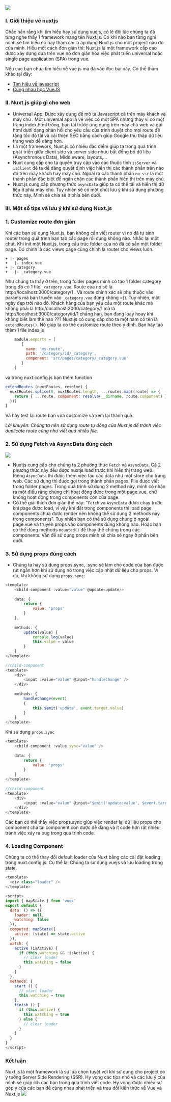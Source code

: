 ![](https://images.viblo.asia/3e2afbe9-bc49-4c8e-a4f4-16b1f5582091.jpg)
### I. Giới thiệu về nuxtjs
Chắc hẳn rằng khi tìm hiểu hay sử dụng vuejs, có lẽ đôi lúc chúng ta đã từng nghe thấy 1 framework mang tên Nuxt.js. Có khi nào bạn từng nghĩ mình sẽ tìm hiểu nó hay thậm chí là áp dụng Nuxt.js cho một project nào đó của mình.
Hiểu một cách đơn giản thì: Nuxt.js là một framework cấp cao được xây dựng dựa trên vue nó đơn giản hóa việc phát triển universal hoặc single page application (SPA) trong vue.


Nếu các bạn chưa tìm hiểu về vue.js mà đã vào đọc bài này. Có thể tham khảo tại đây:

- [Tìm hiểu về javascript](-https://viblo.asia/s/tim-hieu-ve-javascript-RNZqg7AG50n)
- [Cùng nhau học VueJS](https://viblo.asia/s/2018-cung-nhau-hoc-vuejs-b85ogvV252G)
### II. Nuxt.js giúp gì cho web
- Universal App: Được xây dựng để mô tả Javascript cả trên máy khách và máy chủ . Một  universal app là về việc có một SPA nhưng thay vì có một trang index.html trống, bạn tải trước ứng dụng trên máy chủ web và gửi html dưới dạng phản hồi cho yêu cầu của trình duyệt cho mọi route để tăng tốc độ tải và cải thiện SEO bằng cách giúp Google thu thập dữ liệu trang web dễ dàng hơn.
- Là một framework, Nuxt.js có nhiều đặc điểm giúp ta trong quá trình phát triển giữa client side và server side nhưu bất đồng bộ dữ liệu (Asynchronous Data), Middleware, layouts,...
- Nuxt cung cấp cho ta quyền truy cập vào các thuộc tính ```isServer``` và ```isClient``` để ta dễ dàng quyết định việc hiển thị các thành phần trên nào đó trên máy khách hay máy chủ. Ngoài ra các thành phần ```no-ssr```  là một thành phần đặc biệt để ngăn chặn các thành phần hiển thị trên máy chủ.
- Nuxt.js cung cấp phương thức ```asyncData``` giúp ta có thể tải và hiển thị dữ liệu ở phía máy chủ. Tuy nhiên sẽ có một chút lưu ý khi sử dụng phương thức này. Mình sẽ chia sẻ ở phía bên dưới.
### III. Một số tips và lưu ý khi sử dụng Nuxt.js
### 1. Customize route đơn giản
Khi các bạn sử dụng Nuxt.js, bạn không cần viết router vì nó đã tự sinh router trong quá trình bạn tạo các page rồi đúng không nào. Nhắc lại một chút. Khi init một Nuxt.js, trong cấu trúc folder của nó đã có sẵn một folder page. Đó chính là các views page cũng chính là router cho views luôn.
```
+ |- pages
+   |- index.vue
+ |- category
+   |- _category.vue
```
Như chúng ta thấy ở trên, trong folder pages mình có tạo 1 folder category trong đó có 1 file ```_category.vue```. Route của nó sẽ là http://localhost:3000/category/1 . Và route chính xác sẽ phụ thuộc vào params mà bạn truyển vào ```_category.vue``` đúng không =)).
Tuy nhiên, một ngày đẹp trời nào đó. Khách hàng của bạn yêu cầu một route khác mà không phải là http://localhost:3000/category/1 mà là http://localhost:3000/category/id/1 chẳng hạn, bạn đang loay hoay khi không biết làm thế nào ??? Nuxt.js có cung cấp cho ta một hàm có tên là ```extendRoutes()```. Nó giúp ta có thể customize route theo ý định. Bạn hãy tạo thêm 1 file index.js
```js
    module.exports = [
       {
         name: 'my-route',
         path: '/category/id/_category',
         component: 'src/pages/category/_category.vue'
       }
    ]
```
và trong nuxt.config.js bạn thêm function
```js
extendRoutes (nuxtRoutes, resolve) {
  nuxtRoutes.splice(0, nuxtRoutes.length, ...routes.map((route) => {
    return { ...route, component: resolve(__dirname, route.component) }
  }))
}
```
Và hãy test lại route bạn vừa customize và xem lại thành quả.

*Lời khuyên: Chúng ta nên sử dụng route tự động của Nuxt.js để tránh việc duplicate route cũng như viết quá nhiều file.*
### 2. Sử dụng Fetch và AsyncData đúng cách
![](https://images.viblo.asia/6f2e4403-655d-4d37-a30c-fb67c39c1370.png)
- Nuxtjs cung cấp cho chúng ta 2 phương thức ```Fetch``` và ```AsyncData```. Cả 2 phương thức này đều được nuxtjs load trước khi hiển thị trang web. Riêng ```AsyncData``` thì được thêm việc tạo các data như một store cho trang web. Các sử dụng thì được gọi trong thành phần pages. File được viết trong folder pages. Trong quá trình sử dụng 2 method này, mình có nhận ra một điều rằng chúng chỉ hoạt động được trong một page.vue, chứ không hoạt động trong components con của page. 
- Có thể giải thích đơn giản thế này: "```Fetch``` và ```AsyncData``` được chạy trước khi page được load, vì vậy khi đặt trong components thì load page components chưa được render nên không thể sử dụng 2 methods này trong components". Tuy nhiên bạn có thể sử dụng chúng ở ngoài page.vue và truyền props vào components đúng không nào. Hoặc bạn có thể dùng methods ```mounted()``` để thay thế chúng trong các components. Vấn đề sử dụng props mình sẽ chia sẻ ngay ở phần bên dưới.
### 3. Sử dụng props đúng cách
- Chúng ta hay sử dung props.sync, .sync sẽ làm cho code của bạn được rút ngắn hơn khi sử dụng nó trong việc cập nhật dữ liệu cho props.
Ví dụ, khi không sử dụng ```props.sync```:
```js
<template>
    <child-component :value="value" @update=update/>
    
    data: {
        return {
            value: 'props'
        }
    },
    
    methods: {
        update(value) {
            console.log(value)
            this.value = value
        }
    }
</template>
 
//child-component
<template>
    <div>
        <input :value="value" @input="handleChange" />
    </div>
    
    methods: {
        handleChange(event)
        {
            this.$emit('update', event.target.value)
        }
    }
</template>
```
Khi sử dụng ```props.sync```
```js
<template>
    <child-component :value.sync="value" />
    
    data: {
        return {
            value: 'props'
        }
    }
</template>
 
//child-component
<template>
    <div>
        <input :value="value" @input="$emit('update:value', $event.target.value)"/>
    </div>
</template>
```
Các bạn có thể thấy việc props.sync giúp việc render lại dữ liệu props cho component cha tại component con được dễ dàng và ít code hơn rất nhiều, tránh việc xảy ra bug trong quá trình code.
### 4. Loading Component
Chúng ta có thể thay đổi default loader của Nuxt bằng các cài đặt loading trong nuxt.config.js. Cụ thể là: Chúng ta sử dụng vuejs và lưu loading trong state.
```js
<template>
  <div class="loader" />
</template>

<script>
import { mapState } from 'vuex'
export default {
  data: () => ({
    loader: null,
    watching: false
  }),
  computed: mapState({
    active: (state) => state.active
  }),
  watch: {
    active (isActive) {
      if (this.watching && !isActive) {
        // clear loader
        this.watching = false
      }
    }
  },
  methods: {
    start () {
      // start loader
      this.watching = true
    },
    finish () {
      if (this.active) {
        this.watching = true
      } else {
        // clear loader
      }
    }
  }
}
</script>
```
### Kết luận
Nuxt.js là một framework là sự lựa chọn tuyệt vời khi sử dụng cho project có ý tưởng Server Side Rendering (SSR). Hy vọng các típs nhỏ và các lưu ý của mình sẽ giúp ích các bạn trong quá trình viết code. Hy vọng được nhiều sự góp ý của các bạn để cùng nhau phát triển và trau dồi kiến thức về Vue và Nuxt.js
![](https://images.viblo.asia/de712910-d0ef-4e55-aaf8-d7cffca1e892.jpg)